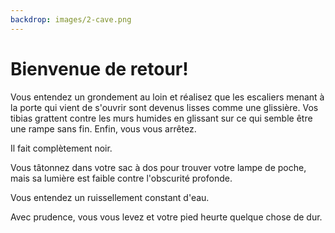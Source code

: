 ```yaml
---
backdrop: images/2-cave.png
---
```


# Bienvenue de retour!

Vous entendez un grondement au loin et réalisez que les escaliers menant à la porte qui vient de s'ouvrir sont devenus lisses comme une glissière. Vos tibias grattent contre les murs humides en glissant sur ce qui semble être une rampe sans fin. Enfin, vous vous arrêtez.

Il fait complètement noir.

Vous tâtonnez dans votre sac à dos pour trouver votre lampe de poche, mais sa lumière est faible contre l'obscurité profonde.

Vous entendez un ruissellement constant d'eau.

Avec prudence, vous vous levez et votre pied heurte quelque chose de dur.

<Item id = "12" />

<Page url="567" instructions="Regardez de plus près" condition="12" action="Soudain, la pierre commence à briller d'une étrange couleur bleue" />



